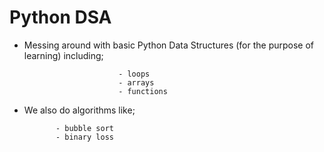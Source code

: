 # Python DSA 
* Messing around with basic Python Data Structures (for the purpose of learning) including;

                           - loops
                           - arrays
                           - functions
                           
* We also do algorithms like;

             - bubble sort 
             - binary loss
